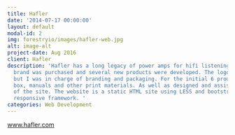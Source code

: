 ```yaml
---
title: Hafler
date: '2014-07-17 00:00:00'
layout: default
modal-id: 2
img: forestryio/images/hafler-web.jpg
alt: image-alt
project-date: Aug 2016
client: Hafler
description: 'Hafler has a long legacy of power amps for hifi listening systems. The
  brand was purchased and several new products were developed. The logo was decided
  but I was in charge of branding and packaging. For the initial 6 products I created
  box, manuals and other print materials. As well as designed and assisted the development
  of the site. The website is a static HTML site using LESS and bootstrap for the
  responsive framework. '
categories: Web Development
---
```

www.hafler.com